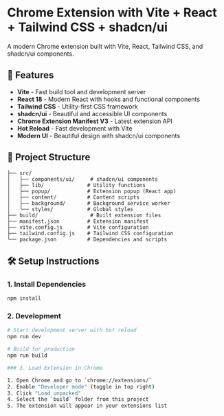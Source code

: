 # Chrome Extension with Vite + React + Tailwind CSS + shadcn/ui

A modern Chrome extension built with Vite, React, Tailwind CSS, and shadcn/ui components.

## 🚀 Features

- **Vite** - Fast build tool and development server
- **React 18** - Modern React with hooks and functional components
- **Tailwind CSS** - Utility-first CSS framework
- **shadcn/ui** - Beautiful and accessible UI components
- **Chrome Extension Manifest V3** - Latest extension API
- **Hot Reload** - Fast development with Vite
- **Modern UI** - Beautiful design with shadcn/ui components

## 📁 Project Structure

```
├── src/
│   ├── components/ui/     # shadcn/ui components
│   ├── lib/              # Utility functions
│   ├── popup/            # Extension popup (React app)
│   ├── content/          # Content scripts
│   ├── background/       # Background service worker
│   └── styles/           # Global styles
├── build/                 # Built extension files
├── manifest.json         # Extension manifest
├── vite.config.js        # Vite configuration
├── tailwind.config.js    # Tailwind CSS configuration
└── package.json          # Dependencies and scripts
```

## 🛠️ Setup Instructions

### 1. Install Dependencies

```bash
npm install
```

### 2. Development

```bash
# Start development server with hot reload
npm run dev

# Build for production
npm run build

### 3. Load Extension in Chrome

1. Open Chrome and go to `chrome://extensions/`
2. Enable "Developer mode" (toggle in top right)
3. Click "Load unpacked"
4. Select the `build` folder from this project
5. The extension will appear in your extensions list